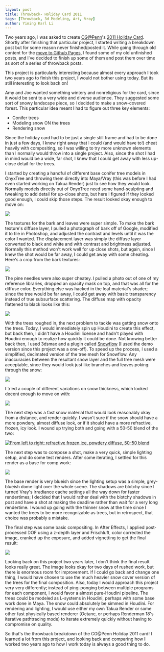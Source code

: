 ```yaml
---
layout: post
title: Throwback- Holiday Card 2011
tags: [Throwback, 3d Modeling, Art, Vray]
author: Yining Karl Li
---
```


Two years ago, I was asked to create [CG@Penn](http://cg.cis.upenn.edu/)'s [2011 Holiday Card](http://cg.cis.upenn.edu/HappyHolidays2011.htm). Shortly after finishing that particular project, I started writing a breakdown post but for some reason never finished/posted it. While going through old content for the [move to Github Pages](http://blog.yiningkarlli.com/2013/11/code-and-visuals-version-4.html), I found some of my old unfinished posts, and I've decided to finish up some of them and post them over time as sort of a series of throwback posts.

This project is particularly interesting because almost every approach I took two years ago to finish this project, I would not bother using today. But its still interesting to look back on!

Amy and Joe wanted something wintery and nonreligious for the card, since it would be sent to a very wide and diverse audience. They suggested some sort of snowy landscape piece, so I decided to make a snow-covered forest. This particular idea meant I had to figure out three key elements:

* Conifer trees
* Modeling snow ON the trees
* Rendering snow

Since the holiday card had to be just a single still frame and had to be done in just a few days, I knew right away that I could (and would have to!) cheat heavily with compositing, so I was willing to try more unknown elements than I normally would throw into a single project. Also, since the shot I had in mind would be a wide, far shot, I knew that I could get away with less up-close detail for the trees.

I started by creating a handful of different base conifer tree models in OnyxTree and throwing them directly into Maya/Vray (this was before I had even started working on Takua Render) just to see how they would look. Normally models directly out of OnyxTree need some hand-sculpting and tweaking to add detail for up-close shots, but here I figured if they looked good enough, I could skip those steps. The result looked okay enough to move on:

[![]({{site.url}}/content/images/2013/Nov/basic_trees.jpg)]({{site.url}}/content/images/2013/Nov/basic_trees.jpg)

The textures for the bark and leaves were super simple. To make the bark texture's diffuse layer, I pulled a photograph of bark off of Google, modified it to tile in Photoshop, and adjusted the contrast and levels until it was the color I wanted. The displacement layer was simply the diffuse layer converted to black and white and with contrast and brightness adjusted. Normally this method won't work well for up close shots, but again, since I knew the shot would be far away, I could get away with some cheating. Here's a crop from the bark textures:

[![]({{site.url}}/content/images/2013/Nov/bark.png)]({{site.url}}/content/images/2013/Nov/bark.png)

The pine needles were also super cheatey. I pulled a photo out of one of my reference libraries, dropped an opacity mask on top, and that was all for the diffuse color. Everything else was hacked in the leaf material's shader; since the tree would be far away, I could get away with basic transparency instead of true subsurface scattering. The diffuse map with opacity flattened to black looks like this:

[![]({{site.url}}/content/images/2013/Nov/pineleaves.png)]({{site.url}}/content/images/2013/Nov/pineleaves.png)

With the trees roughed in, the next problem to tackle was getting snow onto the trees. Today, I would immediately spin up Houdini to create this effect, but back then, I didn't have a Houdini license and hadn't played with Houdini enough to realize how quickly it could be done. Not knowing better back then, I used 3dsmax and a plugin called [Snowflow](http://www.zwischendrin.com/en/detail/261) (I used the demo version since this project was a one-off). To speed up the process, I used a simplified, decimated version of the tree mesh for Snowflow. Any inaccuracies between the resultant snow layer and the full tree mesh were acceptable, since they would look just like branches and leaves poking through the snow:

[![]({{site.url}}/content/images/2013/Nov/snowflow.jpg)]({{site.url}}/content/images/2013/Nov/snowflow.jpg)

I tried a couple of different variations on snow thickness, which looked decent enough to move on with:

[![]({{site.url}}/content/images/2013/Nov/snowtest.jpg)]({{site.url}}/content/images/2013/Nov/snowtest.jpg)

The next step was a fast snow material that would look reasonably okay from a distance, and render quickly. I wasn't sure if the snow should have a more powdery, almost diffuse look, or if it should have a more refractive, frozen, icy look. I wound up trying both and going with a 50-50 blend of the two:

[![From left to right: refractive frozen ice, powdery diffuse, 50-50 blend]({{site.url}}/content/images/2013/Nov/snowmaterialtest.png)]({{site.url}}/content/images/2013/Nov/snowmaterialtest.png)

The next step was to compose a shot, make a very quick, simple lighting setup, and do some test renders. After some iterating, I settled for this render as a base for comp work:

[![]({{site.url}}/content/images/2013/Nov/test4.png)]({{site.url}}/content/images/2013/Nov/test4.png)

The base render is very blueish since the lighting setup was a simple, grey-blueish dome light over the whole scene. The shadows are blotchy since I turned Vray's irradiance cache settings all the way down for faster rendertimes; I decided that I would rather deal with the blotchy shadows in post and have a shot at making the deadline rather than wait for a very long rendertime. I wound up going with the thinner snow at the time since I wanted the trees to be more recognizable as trees, but in retrospect, that choice was probably a mistake.

The final step was some basic compositing. In After Effects, I applied post-processed DOF using a z-depth layer and Frischluft, color corrected the image, cranked up the exposure, and added vignetting to get the final result:

[![]({{site.url}}/content/images/2013/Nov/card.jpg)]({{site.url}}/content/images/2013/Nov/card.jpg)

Looking back on this project two years later, I don't think the final result looks really great. The image looks okay for two days of rushed work, but there is enormous room for improvement. If I could go back and change one thing, I would have chosen to use the much heavier snow cover version of the trees for the final composition. Also, today I would approach this project very very differently; instead of ping-ponging between multiple programs for each component, I would favor a almost pure-Houdini pipeline. The trees could be modeled as L-systems in Houdini, perhaps with some base work done in Maya. The snow could absolutely be simmed in Houdini. For rendering and lighting, I would use either my own Takua Render or some other fast physically based renderer (Octane, or perhaps Renderman 18's iterative pathtracing mode) to iterate extremely quickly without having to compromise on quality.

So that's the throwback breakdown of the CG@Penn Holiday 2011 card! I learned a lot from this project, and looking back and comparing how I worked two years ago to how I work today is always a good thing to do.
